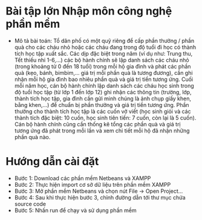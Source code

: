 # Bài tập lớn Nhập môn công nghệ phần mềm
- Mô tả bài toán:
Tổ dân phố có một quỹ riêng để cấp phần thưởng / phần quà cho các cháu nhỏ hoặc
các cháu đang trong độ tuổi đi học có thành tích học tập xuất sắc. Các dịp đặc biệt
trong năm (ví dụ như: Trung thu, Tết thiếu nhi 1-6,…) các bộ hành chính sẽ lập danh
sách các cháu nhỏ (trong khoảng từ 0 đến 18 tuổi) trong mỗi hộ gia đình và phát
các phần quà (kẹo, bánh, bimbim,… giá trị mỗi phần quà là tương đương), cần ghi
nhận mỗi hộ gia đình bao nhiêu phần quà và giá trị tiền tương ứng. Cuối mỗi năm
học, cán bộ hành chính lập danh sách các cháu học sinh trong độ tuổi học tập (từ
lớp 1 đến lớp 12) ghi nhận các thông tin (trường, lớp, thành tích học tập, gia đình
cần gửi minh chúng là ảnh chụp giấy khen, bằng khen,…) để chuẩn bị phần thưởng
và giá trị tiền tương ứng. Phần thưởng cho thành tích học tập là các cuốn vở viết
(học sinh giỏi và các thành tích đặc biệt: 10 cuốn, học sinh tiên tiến: 7 cuốn, còn lại
là 5 cuốn). Cán bộ hành chính cũng cần thống kê tổng các phần quà và giá trị tương
ứng đã phát trong mỗi lần và xem chi tiết mỗi hộ đã nhận những phần quà nào.

# Hướng dẫn cài đặt
- Bước 1: Download các phần mềm Netbeans và XAMPP
- Bước 2: Thực hiện import cơ sở dữ liệu trên phần mềm XAMPP
- Bước 3: Mở phần mềm Netbeans và chọn nút File -> Open Project...
- Bước 4: Sau khi thực hiện bước 3, chỉnh đường dẫn tới thư mục chứa source code
- Bước 5: Nhấn run để chạy và sử dụng phần mềm
